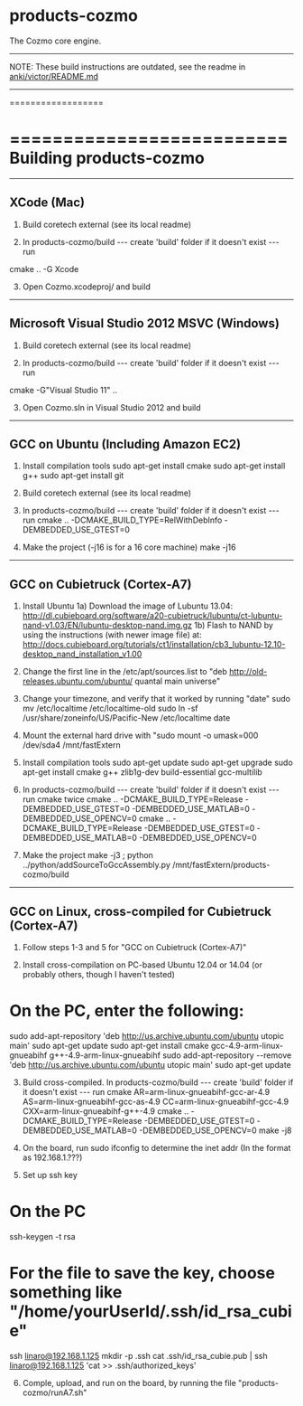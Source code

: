 products-cozmo
==================

The Cozmo core engine.

***************************************************************************************
NOTE: These build instructions are outdated, see the readme in [anki/victor/README.md](/README.md)
***************************************************************************************

==================


==========================
Building products-cozmo
==========================


-------------
XCode (Mac)
--------------

1) Build coretech external (see its local readme)

2) In products-cozmo/build --- create 'build' folder if it doesn't exist --- run
 
  cmake .. -G Xcode

3) Open Cozmo.xcodeproj/ and build


-------------
Microsoft Visual Studio 2012 MSVC (Windows)
-------------
1) Build coretech external (see its local readme)

2) In products-cozmo/build --- create 'build' folder if it doesn't exist --- run
 
  cmake -G"Visual Studio 11" ..

3) Open Cozmo.sln in Visual Studio 2012 and build


-------------
GCC on Ubuntu (Including Amazon EC2)
-------------

1) Install compilation tools
sudo apt-get install cmake
sudo apt-get install g++
sudo apt-get install git

2) Build coretech external (see its local readme)

3) In products-cozmo/build --- create 'build' folder if it doesn't exist --- run
cmake .. -DCMAKE_BUILD_TYPE=RelWithDebInfo -DEMBEDDED_USE_GTEST=0

4) Make the project (-j16 is for a 16 core machine)
make -j16

-------------
GCC on Cubietruck (Cortex-A7)
-------------

1) Install Ubuntu
1a) Download the image of Lubuntu 13.04: http://dl.cubieboard.org/software/a20-cubietruck/lubuntu/ct-lubuntu-nand-v1.03/EN/lubuntu-desktop-nand.img.gz
1b) Flash to NAND by using the instructions (with newer image file) at: http://docs.cubieboard.org/tutorials/ct1/installation/cb3_lubuntu-12.10-desktop_nand_installation_v1.00

2) Change the first line in the /etc/apt/sources.list to "deb http://old-releases.ubuntu.com/ubuntu/ quantal main universe"

3) Change your timezone, and verify that it worked by running "date"
sudo mv /etc/localtime /etc/localtime-old
sudo ln -sf /usr/share/zoneinfo/US/Pacific-New /etc/localtime
date

4) Mount the external hard drive with "sudo mount -o umask=000 /dev/sda4 /mnt/fastExtern

5) Install compilation tools
sudo apt-get update
sudo apt-get upgrade
sudo apt-get install cmake g++ zlib1g-dev build-essential gcc-multilib

6) In products-cozmo/build --- create 'build' folder if it doesn't exist --- run cmake twice
cmake .. -DCMAKE_BUILD_TYPE=Release -DEMBEDDED_USE_GTEST=0 -DEMBEDDED_USE_MATLAB=0 -DEMBEDDED_USE_OPENCV=0
cmake .. -DCMAKE_BUILD_TYPE=Release -DEMBEDDED_USE_GTEST=0 -DEMBEDDED_USE_MATLAB=0 -DEMBEDDED_USE_OPENCV=0

7) Make the project
make -j3 ; python ../python/addSourceToGccAssembly.py /mnt/fastExtern/products-cozmo/build

-------------
GCC on Linux, cross-compiled for Cubietruck (Cortex-A7)
-------------

1) Follow steps 1-3 and 5 for "GCC on Cubietruck (Cortex-A7)"

2) Install cross-compilation on PC-based Ubuntu 12.04 or 14.04 (or probably others, though I haven't tested)
# On the PC, enter the following:
sudo add-apt-repository 'deb http://us.archive.ubuntu.com/ubuntu utopic main'
sudo apt-get update
sudo apt-get install cmake gcc-4.9-arm-linux-gnueabihf g++-4.9-arm-linux-gnueabihf
sudo add-apt-repository --remove 'deb http://us.archive.ubuntu.com/ubuntu utopic main'
sudo apt-get update

3) Build cross-compiled.  In products-cozmo/build --- create 'build' folder if it doesn't exist --- run cmake
AR=arm-linux-gnueabihf-gcc-ar-4.9 AS=arm-linux-gnueabihf-gcc-as-4.9 CC=arm-linux-gnueabihf-gcc-4.9 CXX=arm-linux-gnueabihf-g++-4.9 cmake .. -DCMAKE_BUILD_TYPE=Release -DEMBEDDED_USE_GTEST=0 -DEMBEDDED_USE_MATLAB=0 -DEMBEDDED_USE_OPENCV=0
make -j8

4) On the board, run sudo ifconfig to determine the inet addr (In the format as 192.168.1.???)

5) Set up ssh key
  # On the PC
  ssh-keygen -t rsa
  # For the file to save the key, choose something like "/home/yourUserId/.ssh/id_rsa_cubie"
  ssh linaro@192.168.1.125 mkdir -p .ssh
  cat .ssh/id_rsa_cubie.pub | ssh linaro@192.168.1.125 'cat >> .ssh/authorized_keys'

6) Comple, upload, and run on the board, by running the file "products-cozmo/runA7.sh"

